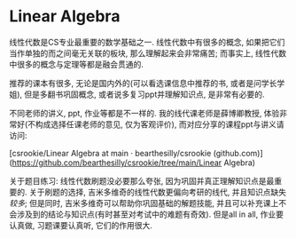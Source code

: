 # Linear Algebra

线性代数是CS专业最重要的数学基础之一. 线性代数中有很多的概念, 如果把它们当作单独的而之间毫无关联的板块, 那么理解起来会非常痛苦; 而事实上, 线性代数中很多的概念与定理等都是融会贯通的. 

推荐的课本有很多, 无论是国内外的(可以看选课信息中推荐的书, 或者是问学长学姐), 但是多翻书巩固概念, 或者说多复习ppt并理解知识点, 是非常有必要的. 

不同老师的讲义, ppt, 作业等都是不一样的. 我的线代课老师是薛博卿教授, 体验非常好(不构成选择任课老师的意见, 仅为客观评价), 而对应分享的课程ppt与讲义请访问: 

[csrookie/Linear Algebra at main · bearthesilly/csrookie (github.com)](https://github.com/bearthesilly/csrookie/tree/main/Linear Algebra)

关于题目练习: 线性代数刷题没必要那么夸张, 因为巩固并真正理解知识点是最重要的. 关于刷题的选择, 吉米多维奇的线性代数更偏向考研的线代, 并且知识点缺失*较多*; 但是同时, 吉米多维奇可以帮助你巩固基础的解题技能, 并且可以补充课上不会涉及到的结论与知识点(有时甚至对考试中的难题有奇效). 但是all in all, 作业要认真做, 习题课要认真听, 它们的作用很大. 

